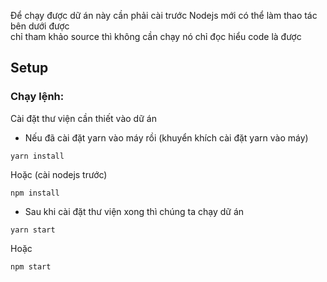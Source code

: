 Để chạy được dữ án này cần phải cài trước Nodejs mới có thể làm thao tác bên dưới được<br>
chỉ tham khảo source thì không cần chạy nó chỉ đọc hiểu code là được
## Setup
### Chạy lệnh:

Cài đặt thư viện cần thiết vào dữ án<br>
* Nếu đã cài đặt yarn vào máy rồi (khuyển khích cài đặt yarn vào máy)<br>
```
yarn install 
```
Hoặc (cài nodejs trước)
```
npm install
```
* Sau khi cài đặt thư viện xong thì chúng ta chạy dữ án <br>
```
yarn start
```
Hoặc
```
npm start
```